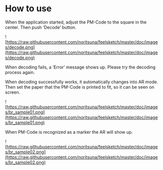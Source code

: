 # How to use

When the application started, adjust the PM-Code to the square in the center. Then push ‘Decode’ button.

![https://raw.githubusercontent.com/noritsuna/feelsketch/master/doc/images/decode.png](https://raw.githubusercontent.com/noritsuna/feelsketch/master/doc/images/decode.png)

When decoding fails, a ‘Error’ message shows up. Please try the decoding process again.

When decoding successfully works, it automatically changes into AR mode. Then set the paper that the PM-Code is printed to fit, so it can be seen on screen.

![https://raw.githubusercontent.com/noritsuna/feelsketch/master/doc/images/br_sample01.png](https://raw.githubusercontent.com/noritsuna/feelsketch/master/doc/images/br_sample01.png)

When PM-Code is recognized as a marker the AR will show up.

![https://raw.githubusercontent.com/noritsuna/feelsketch/master/doc/images/br_sample02.png](https://raw.githubusercontent.com/noritsuna/feelsketch/master/doc/images/br_sample02.png)